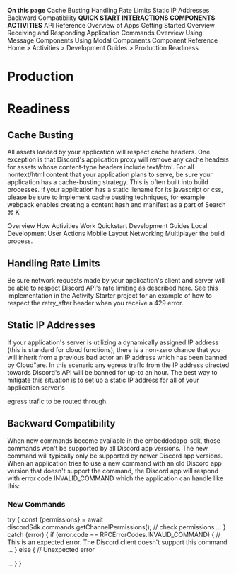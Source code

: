 **On this page** Cache Busting Handling Rate Limits Static IP Addresses Backward Compatibility **QUICK START INTERACTIONS COMPONENTS ACTIVITIES** API Reference Overview of Apps Getting Started Overview Receiving and Responding Application Commands Overview Using Message Components Using Modal Components Component Reference Home > Activities > Development Guides > Production Readiness 

# Production 

# Readiness 

## Cache Busting 

 All assets loaded by your application will respect cache headers. One exception is that Discord's application proxy will remove any cache headers for assets whose content-type headers include text/html. For all nontext/html content that your application plans to serve, be sure your application has a cache-busting strategy. This is often built into build processes. If your application has a static !lename for its javascript or css, please be sure to implement cache busting techniques, for example webpack enables creating a content hash and manifest as a part of Search ⌘ K 


Overview How Activities Work Quickstart Development Guides Local Development User Actions Mobile Layout Networking Multiplayer the build process. 

## Handling Rate Limits 

 Be sure network requests made by your application's client and server will be able to respect Discord API's rate limiting as described here. See this implementation in the Activity Starter project for an example of how to respect the retry_after header when you receive a 429 error. 

## Static IP Addresses 

 If your application's server is utilizing a dynamically assigned IP address (this is standard for cloud functions), there is a non-zero chance that you will inherit from a previous bad actor an IP address which has been banned by Cloud"are. In this scenario any egress traf!c from the IP address directed towards Discord's API will be banned for up-to an hour. The best way to mitigate this situation is to set up a static IP address for all of your application server's 


egress traf!c to be routed through. 

## Backward Compatibility 

When new commands become available in the embeddedapp-sdk, those commands won't be supported by all Discord app versions. The new command will typically only be supported by newer Discord app versions. When an application tries to use a new command with an old Discord app version that doesn't support the command, the Discord app will respond with error code INVALID_COMMAND which the application can handle like this: 

### New Commands 

 try { const {permissions} = await discordSdk.commands.getChannelPermissions(); // check permissions ... } catch (error) { if (error.code == RPCErrorCodes.INVALID_COMMAND) { // This is an expected error. The Discord client doesn't support this command ... } else { // Unexpected error 


... } } 



